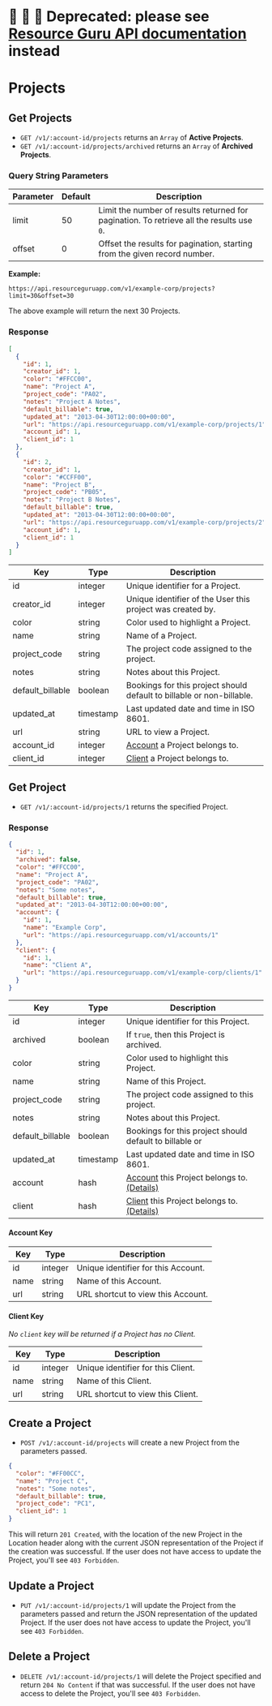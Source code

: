 # 🚨 🚨 🚨 Deprecated: please see [Resource Guru API documentation](https://resourceguruapp.com/docs/api) instead

# Projects

## Get Projects

* `GET /v1/:account-id/projects` returns an `Array` of **Active Projects**.
* `GET /v1/:account-id/projects/archived` returns an `Array` of **Archived Projects**.

### Query String Parameters

| Parameter | Default | Description |
|-----------|---------|-------------|
| limit | 50 | Limit the number of results returned for pagination. To retrieve all the results use `0`. |
| offset | 0 | Offset the results for pagination, starting from the given record number. |

**Example:**

```
https://api.resourceguruapp.com/v1/example-corp/projects?limit=30&offset=30
```

The above example will return the next 30 Projects.

### Response

```json
[
  {
    "id": 1,
    "creator_id": 1,
    "color": "#FFCC00",
    "name": "Project A",
    "project_code": "PA02",
    "notes": "Project A Notes",
    "default_billable": true,
    "updated_at": "2013-04-30T12:00:00+00:00",
    "url": "https://api.resourceguruapp.com/v1/example-corp/projects/1",
    "account_id": 1,
    "client_id": 1
  },
  {
    "id": 2,
    "creator_id": 1,
    "color": "#CCFF00",
    "name": "Project B",
    "project_code": "PB05",
    "notes": "Project B Notes",
    "default_billable": true,
    "updated_at": "2013-04-30T12:00:00+00:00",
    "url": "https://api.resourceguruapp.com/v1/example-corp/projects/2",
    "account_id": 1,
    "client_id": 1
  }
]
```

| Key | Type | Description |
|-----|------|-------------|
| id | integer | Unique identifier for a Project. |
| creator_id | integer | Unique identifier of the User this project was created by. |
| color | string | Color used to highlight a Project. |
| name | string | Name of a Project. |
| project_code | string | The project code assigned to the project. |
| notes | string | Notes about this Project. |
| default_billable | boolean | Bookings for this project should default to billable or non-billable. |
| updated_at | timestamp | Last updated date and time in ISO 8601. |
| url | string | URL to view a Project. |
| account_id | integer | [Account] a Project belongs to. |
| client_id | integer | [Client] a Project belongs to. |

## Get Project

* `GET /v1/:account-id/projects/1` returns the specified Project.

### Response

```json
{
  "id": 1,
  "archived": false,
  "color": "#FFCC00",
  "name": "Project A",
  "project_code": "PA02",
  "notes": "Some notes",
  "default_billable": true,
  "updated_at": "2013-04-30T12:00:00+00:00",
  "account": {
    "id": 1,
    "name": "Example Corp",
    "url": "https://api.resourceguruapp.com/v1/accounts/1"
  },
  "client": {
    "id": 1,
    "name": "Client A",
    "url": "https://api.resourceguruapp.com/v1/example-corp/clients/1"
  }
}
```

| Key | Type | Description |
|-----|------|-------------|
| id | integer | Unique identifier for this Project. |
| archived | boolean | If `true`, then this Project is archived. |
| color | string | Color used to highlight this Project. |
| name | string | Name of this Project. |
| project_code | string | The project code assigned to this project. |
| notes | string | Notes about this Project. |
| default_billable | boolean | Bookings for this project should default to billable or |  |non-billable. |
| updated_at | timestamp | Last updated date and time in ISO 8601. |
| account | hash | [Account] this Project belongs to. [(Details)](#account-key) |
| client | hash | [Client] this Project belongs to. [(Details)](#client-key) |

#### Account Key

| Key | Type | Description |
|-----|------|-------------|
| id | integer | Unique identifier for this Account. |
| name | string | Name of this Account. |
| url | string | URL shortcut to view this Account. |

#### Client Key

*No `client` key will be returned if a Project has no Client.*

| Key | Type | Description |
|-----|------|-------------|
| id | integer | Unique identifier for this Client. |
| name | string | Name of this Client. |
| url | string | URL shortcut to view this Client. |

[Account]: ../endpoints/accounts.md "Account Documentation"
[Client]: ../endpoints/clients.md "Client Documentation"

## Create a Project

* `POST /v1/:account-id/projects` will create a new Project from the parameters passed.

```json
{
  "color": "#FF00CC",
  "name": "Project C",
  "notes": "Some notes",
  "default_billable": true,
  "project_code": "PC1",
  "client_id": 1
}
```

This will return `201 Created`, with the location of the new Project in the Location header
along with the current JSON representation of the Project if the creation was successful.
If the user does not have access to update the Project, you'll see `403 Forbidden`.

## Update a Project

* `PUT /v1/:account-id/projects/1` will update the Project from the parameters passed and return
the JSON representation of the updated Project. If the user does not have access to update
the Project, you'll see `403 Forbidden`.

## Delete a Project

* `DELETE /v1/:account-id/projects/1` will delete the Project specified and return `204 No Content`
if that was successful. If the user does not have access to delete the Project, you'll see `403 Forbidden`.
